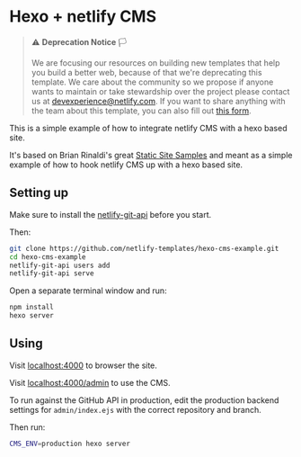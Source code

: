 # Hexo + netlify CMS

> ⚠️ **Deprecation Notice** 🏳
>
> We are focusing our resources on building new templates that help you build a better web, because of that we're deprecating this template. We care about the community so we propose if anyone wants to maintain or take stewardship over the project please contact us at [devexperience@netlify.com](mailto:devexperience@netlify.com). If you want to share anything with the team about this template, you can also fill out [this form](https://template-feedback.netlify.app/).

This is a simple example of how to integrate netlify CMS with a hexo based site.

It's based on Brian Rinaldi's great [Static Site Samples](https://github.com/remotesynth/Static-Site-Samples) and meant as a simple example of how to hook netlify CMS up with a hexo based site.

## Setting up

Make sure to install the [netlify-git-api](https://github.com/netlify/netlify-git-api) before you start.

Then:

```bash
git clone https://github.com/netlify-templates/hexo-cms-example.git
cd hexo-cms-example
netlify-git-api users add
netlify-git-api serve
```

Open a separate terminal window and run:

```bash
npm install
hexo server
```

## Using

Visit [localhost:4000](http://localhost:4000/) to browser the site.

Visit [localhost:4000/admin](http://localhost:4000/admin) to use the CMS.

To run against the GitHub API in production, edit the production backend settings for `admin/index.ejs` with the correct repository and branch.

Then run:

```bash
CMS_ENV=production hexo server
```
